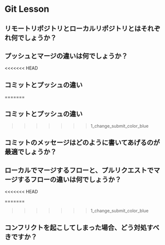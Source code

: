 # Git Lesson

## リモートリポジトリとローカルリポジトリとはそれぞれ何でしょうか？


## プッシュとマージの違いは何でしょうか？

<<<<<<< HEAD


## コミットとプッシュの違い



=======

## コミットとプッシュの違い

>>>>>>> 1_change_submit_color_blue

## コミットのメッセージはどのように書いてあげるのが最適でしょうか？


## ローカルでマージするフローと、プルリクエストでマージするフローの違いは何でしょうか？

<<<<<<< HEAD

=======
>>>>>>> 1_change_submit_color_blue

## コンフリクトを起こしてしまった場合、どう対処すべきですか？
